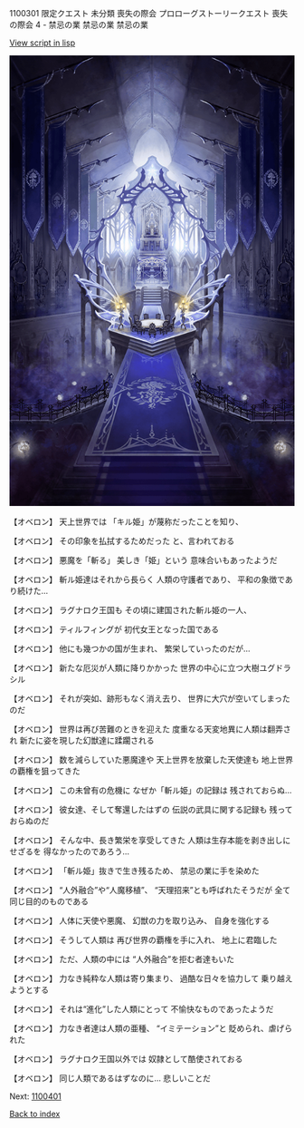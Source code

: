 1100301 限定クエスト 未分類 喪失の際会 プロローグストーリークエスト 喪失の際会 4 - 禁忌の業 禁忌の業 禁忌の業

[View script in lisp](../scripts/1100301.txt)

![pope_room.png](../images/backgrounds/pope_room.png)

【オベロン】
天上世界では
「キル姫」が蔑称だったことを知り、

【オベロン】
その印象を払拭するためだった
と、言われておる

【オベロン】
悪魔を「斬る」
美しき「姫」という
意味合いもあったようだ

【オベロン】
斬ル姫達はそれから長らく
人類の守護者であり、
平和の象徴であり続けた…

【オベロン】
ラグナロク王国も
その頃に建国された斬ル姫の一人、

【オベロン】
ティルフィングが
初代女王となった国である

【オベロン】
他にも幾つかの国が生まれ、
繁栄していったのだが…

【オベロン】
新たな厄災が人類に降りかかった
世界の中心に立つ大樹ユグドラシル

【オベロン】
それが突如、跡形もなく消え去り、
世界に大穴が空いてしまったのだ

【オベロン】
世界は再び苦難のときを迎えた
度重なる天変地異に人類は翻弄され
新たに姿を現した幻獣達に蹂躙される

【オベロン】
数を減らしていた悪魔達や
天上世界を放棄した天使達も
地上世界の覇権を狙ってきた

【オベロン】
この未曾有の危機に
なぜか「斬ル姫」の記録は
残されておらぬ…

【オベロン】
彼女達、そして奪還したはずの
伝説の武具に関する記録も
残っておらぬのだ

【オベロン】
そんな中、長き繁栄を享受してきた
人類は生存本能を剥き出しにせざるを
得なかったのであろう…

【オベロン】
「斬ル姫」抜きで生き残るため、
禁忌の業に手を染めた

【オベロン】
“人外融合”や“人魔移植”、
“天理招来”とも呼ばれたそうだが
全て同じ目的のものである

【オベロン】
人体に天使や悪魔、
幻獣の力を取り込み、
自身を強化する

【オベロン】
そうして人類は
再び世界の覇権を手に入れ、
地上に君臨した

【オベロン】
ただ、人類の中には
“人外融合”を拒む者達もいた

【オベロン】
力なき純粋な人類は寄り集まり、
過酷な日々を協力して
乗り越えようとする

【オベロン】
それは“進化”した人類にとって
不愉快なものであったようだ

【オベロン】
力なき者達は人類の亜種、
“イミテーション”と
貶められ、虐げられた

【オベロン】
ラグナロク王国以外では
奴隷として酷使されておる

【オベロン】
同じ人類であるはずなのに…
悲しいことだ

Next: [1100401](1100401.md)

[Back to index](index.md)
